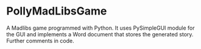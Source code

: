 # PollyMadLibsGame
A Madlibs game programmed with Python. It uses PySimpleGUI module for the GUI and implements a Word document that stores the generated story.  Further comments in code.
